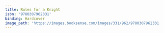 ```yaml
---
title: Rules for a Knight
isbn: '9780307962331'
binding: Hardcover
image_path: 'https://images.booksense.com/images/331/962/9780307962331.jpg'
---
```


